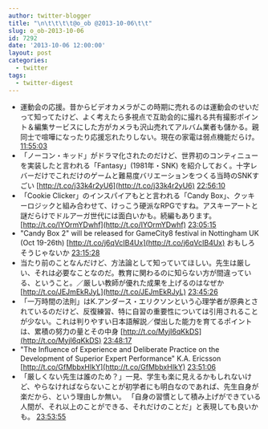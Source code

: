 ```yaml
---
author: twitter-blogger
title: "\n\t\t\t\t@o_ob @2013-10-06\t\t"
slug: o_ob-2013-10-06
id: 7292
date: '2013-10-06 12:00:00'
layout: post
categories:
  - twitter
tags:
  - twitter-digest
---
```


*   運動会の応援。昔からビデオカメラがこの時期に売れるのは運動会のせいだって知ってたけど、よく考えたら多視点で互助会的に撮れる共有撮影ポイント＆編集サービスにした方がカメラも沢山売れてアルバム業者も儲かる。親同士で喧嘩になったり応援忘れたりしない。現在の家電は弱点機能だらけ。 [11:55:03](http://twitter.com/o_ob/statuses/386686009682841600)
*   「ノーコン・キッド」がドラマ化されたのだけど、世界初のコンティニューを実装したと言われる「Fantasy」(1981年・SNK) を紹介しておく。十字レバーだけでこれだけのゲームと難易度バリエーションをつくる当時のSNKすごい [http://t.co/j33k4r2yU6](http://t.co/j33k4r2yU6) [22:56:10](http://twitter.com/o_ob/statuses/386852385290596354)
*   「Cookie Clicker」のインスパイアもとと言われる「Candy Box」、クッキーロジックと組み合わせて、けっこう硬派なRPGですね。アスキーアートと謎だらけでドルアーガ世代には面白いかも。続編もあります。 [http://t.co/IYOrmYDwhf](http://t.co/IYOrmYDwhf) [23:05:15](http://twitter.com/o_ob/statuses/386854668363522049)
*   "Candy Box 2" will be released for GameCity8 festival in Nottingham UK (Oct 19-26th) [http://t.co/j6qVcIB4Ux](http://t.co/j6qVcIB4Ux) おもしろそうじゃないか [23:15:28](http://twitter.com/o_ob/statuses/386857241812271105)
*   当たり前のことなんだけど、方法論として知っていてほしい。先生は厳しい、それは必要なことなのだ。教育に関わるのに知らない方が間違っている、ということ。／厳しい教師が優れた成果を上げるのはなぜか [http://t.co/JEJmEkRJyL](http://t.co/JEJmEkRJyL) [23:45:26](http://twitter.com/o_ob/statuses/386864784043278336)
*   「一万時間の法則」はK.アンダース・エリクソンという心理学者が原典とされているのだけど、反復練習、特に自習の重要性については引用されることが少ない。これは判りやすい日本語解説／傑出した能力を育てるポイントは、累積の努力の量とその中身 [http://t.co/MyjI6qKkDS](http://t.co/MyjI6qKkDS) [23:48:17](http://twitter.com/o_ob/statuses/386865498320695296)
*   "The Inﬂuence of Experience and Deliberate Practice on the Development of Superior Expert Performance" K.A. Ericsson [http://t.co/GfMbbxHIkY](http://t.co/GfMbbxHIkY) [23:51:06](http://twitter.com/o_ob/statuses/386866209171316736)
*   「厳しくない先生は誰のため？」一見、学生も楽に見えるかもしれないけど、やらなければならないことが初学者にも明白なのであれば、先生自身が楽だから、という理由しか無い。 「自身の習慣として積み上げができている人間が、それ以上のことができる、それだけのことだ」と表現しても良いかも。 [23:53:55](http://twitter.com/o_ob/statuses/386866916813320192)